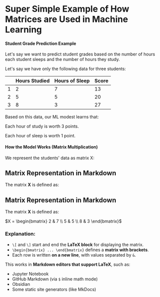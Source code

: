 # Super Simple Example of How Matrices are Used in Machine Learning



#### Student Grade Prediction Example

Let's say we want to predict student grades based on the number of hours each student sleeps and the number of hours they study.

Let's say we have only the following data for three students:

|      | Hours Studied | Hours of Sleep | Score |
| ---- | ------------- | -------------- | ----- |
| 1    | 2             | 7              | 13    |
| 2    | 5             | 5              | 20    |
| 3    | 8             | 3              | 27    |

Based on this data, our ML modest learns that:

Each hour of study is worth 3 points.

Each hour of sleep is worth 1 point.



#### How the Model Works (Matrix Multiplication)

We represent the students' data as matrix X:

## Matrix Representation in Markdown

The matrix **X** is defined as:

## Matrix Representation in Markdown

The matrix **X** is defined as:

$X = \begin{bmatrix} 2 & 7 \\ 5 & 5 \\ 8 & 3 \end{bmatrix}$

### Explanation:

- `\[` and `\]` start and end the **LaTeX block** for displaying the matrix.
- `\begin{bmatrix} ... \end{bmatrix}` defines a **matrix with brackets**.
- Each row is written **on a new line**, with values separated by `&`.

This works in **Markdown editors that support LaTeX**, such as:

- Jupyter Notebook
- GitHub Markdown (via `$` inline math mode)
- Obsidian
- Some static site generators (like MkDocs)

